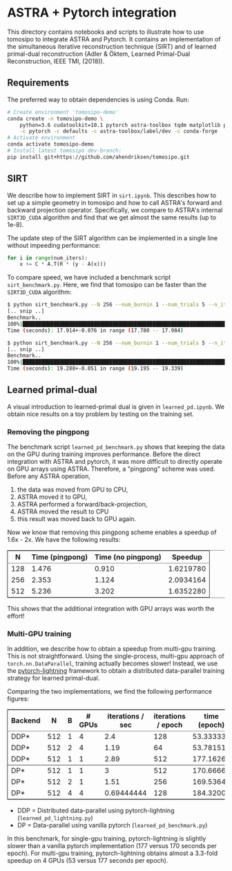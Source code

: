 # ASTRA + Pytorch integration

This directory contains notebooks and scripts to illustrate how to use
tomosipo to integrate ASTRA and Pytorch.  It contains an
implementation of the simultaneous iterative reconstruction technique
(SIRT) and of learned primal-dual reconstruction (Adler & Öktem,
Learned Primal-Dual Reconstruction, IEEE TMI, (2018)).

## Requirements

The preferred way to obtain dependencies is using Conda. Run:

``` bash
# Create environment 'tomosipo-demo'
conda create -n tomosipo-demo \
	python=3.6 cudatoolkit=10.1 pytorch astra-toolbox tqdm matplotlib pytorch-lightning \
	-c pytorch -c defaults -c astra-toolbox/label/dev -c conda-forge
# Activate environment
conda activate tomosipo-demo
# Install latest tomosipo dev-branch:
pip install git+https://github.com/ahendriksen/tomosipo.git

```

## SIRT

We describe how to implement SIRT in `sirt.ipynb`. This describes how
to set up a simple geometry in tomosipo and how to call ASTRA's
forward and backward projection operator. Specifically, we compare to
ASTRA's internal `SIRT3D_CUDA` algorithm and find that we get almost
the same results (up to 1e-8).

The update step of the SIRT algorithm can be implemented in a single
line without impeeding performance:
``` python
for i in range(num_iters):
    x += C * A.T(R * (y - A(x)))
```

To compare speed, we have included a benchmark script `sirt_benchmark.py`.
Here, we find that tomosipo can be faster than the `SIRT3D_CUDA` algorithm:
``` bash
$ python sirt_benchmark.py --N 256 --num_burnin 1 --num_trials 5 --n_iter=200 --tomosipo
[.. snip ..]
Benchmark..
100%|█████████████████████████████████████████████████████████████████████████████████████████████████| 5/5 [01:29<00:00, 17.92s/it]
Time (seconds): 17.914+-0.076 in range (17.780 -- 17.984)

$ python sirt_benchmark.py --N 256 --num_burnin 1 --num_trials 5 --n_iter=200 --astra
[.. snip ..]
Benchmark..
100%|█████████████████████████████████████████████████████████████████████████████████████████████████| 5/5 [01:36<00:00, 19.29s/it]
Time (seconds): 19.288+-0.051 in range (19.195 -- 19.339)

```

## Learned primal-dual

A visual introduction to learned-primal dual is given in
`learned_pd.ipynb`. We obtain nice results on a toy problem by testing
on the training set.


### Removing the pingpong

The benchmark script `learned_pd_benchmark.py` shows that keeping the
data on the GPU during training improves performance. Before the
direct integration with ASTRA and pytorch, it was more difficult to
directly operate on GPU arrays using ASTRA. Therefore, a "pingpong"
scheme was used. Before any ASTRA operation,

1. the data was moved from GPU to CPU,
2. ASTRA moved it to GPU,
3. ASTRA performed a forward/back-projection,
4. ASTRA moved the result to CPU
5. this result was moved back to GPU again.

Now we know that removing this pingpong scheme enables a speedup of
1.6x - 2x. We have the following results:

<table border="2" cellspacing="0" cellpadding="6" rules="groups" frame="hsides">
<colgroup>
<col  class="org-right" />
<col  class="org-right" />
<col  class="org-right" />
<col  class="org-right" />
</colgroup>
<thead>
<tr>
<th scope="col" class="org-right">N</th>
<th scope="col" class="org-right">Time (pingpong)</th>
<th scope="col" class="org-right">Time (no pingpong)</th>
<th scope="col" class="org-right">Speedup</th>
</tr>
</thead>
<tbody>
<tr>
<td class="org-right">128</td>
<td class="org-right">1.476</td>
<td class="org-right">0.910</td>
<td class="org-right">1.6219780</td>
</tr>
<tr>
<td class="org-right">256</td>
<td class="org-right">2.353</td>
<td class="org-right">1.124</td>
<td class="org-right">2.0934164</td>
</tr>
<tr>
<td class="org-right">512</td>
<td class="org-right">5.236</td>
<td class="org-right">3.202</td>
<td class="org-right">1.6352280</td>
</tr>
</tbody>
</table>

This shows that the additional integration with GPU arrays was worth the effort!

### Multi-GPU training

In addition, we describe how to obtain a speedup from multi-gpu
training. This is not straightforward. Using the single-process,
multi-gpu approach of `torch.nn.DataParallel`, training actually
becomes slower! Instead, we use the
[pytorch-lightning](https://github.com/PyTorchLightning/pytorch-lightning)
framework to obtain a distributed data-parallel training strategy for
learned primal-dual.

Comparing the two implementations, we find the following performance figures:

<table border="2" cellspacing="0" cellpadding="6" rules="groups" frame="hsides">
<colgroup>
<col  class="org-left" />

<col  class="org-right" />

<col  class="org-right" />

<col  class="org-right" />

<col  class="org-right" />

<col  class="org-right" />

<col  class="org-right" />
</colgroup>
<thead>
<tr>
<th scope="col" class="org-left">Backend</th>
<th scope="col" class="org-right">N</th>
<th scope="col" class="org-right">B</th>
<th scope="col" class="org-right"># GPUs</th>
<th scope="col" class="org-right">iterations / sec</th>
<th scope="col" class="org-right">iterations / epoch</th>
<th scope="col" class="org-right">time (epoch)</th>
</tr>
</thead>

<tbody>
<tr>
<td class="org-left">DDP*</td>
<td class="org-right">512</td>
<td class="org-right">1</td>
<td class="org-right">4</td>
<td class="org-right">2.4</td>
<td class="org-right">128</td>
<td class="org-right">53.333333</td>
</tr>


<tr>
<td class="org-left">DDP*</td>
<td class="org-right">512</td>
<td class="org-right">2</td>
<td class="org-right">4</td>
<td class="org-right">1.19</td>
<td class="org-right">64</td>
<td class="org-right">53.781513</td>
</tr>


<tr>
<td class="org-left">DDP*</td>
<td class="org-right">512</td>
<td class="org-right">1</td>
<td class="org-right">1</td>
<td class="org-right">2.89</td>
<td class="org-right">512</td>
<td class="org-right">177.16263</td>
</tr>
</tbody>

<tbody>
<tr>
<td class="org-left">DP*</td>
<td class="org-right">512</td>
<td class="org-right">1</td>
<td class="org-right">1</td>
<td class="org-right">3</td>
<td class="org-right">512</td>
<td class="org-right">170.66667</td>
</tr>


<tr>
<td class="org-left">DP*</td>
<td class="org-right">512</td>
<td class="org-right">2</td>
<td class="org-right">1</td>
<td class="org-right">1.51</td>
<td class="org-right">256</td>
<td class="org-right">169.53642</td>
</tr>


<tr>
<td class="org-left">DP*</td>
<td class="org-right">512</td>
<td class="org-right">4</td>
<td class="org-right">4</td>
<td class="org-right">0.69444444</td>
<td class="org-right">128</td>
<td class="org-right">184.32000</td>
</tr>
</tbody>
</table>


* DDP = Distributed data-parallel using pytorch-lightning (`learned_pd_lightning.py`)
* DP  = Data-parallel using vanilla pytorch (`learned_pd_benchmark.py`)

In this benchmark, for single-gpu training, pytorch-lightning is
slightly slower than a vanilla pytorch implementation (177 versus 170
seconds per epoch). For multi-gpu training, pytorch-lightning obtains
almost a 3.3-fold speedup on 4 GPUs (53 versus 177 seconds per epoch).
